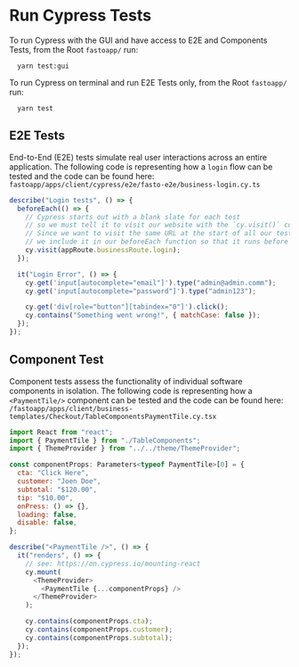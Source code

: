 # Run Cypress Tests

To run Cypress with the GUI and have access to E2E and Components Tests, from the Root `fastoapp/` run:

```
  yarn test:gui
```

To run Cypress on terminal and run E2E Tests only, from the Root `fastoapp/` run:

```
  yarn test
```

## E2E Tests

End-to-End (E2E) tests simulate real user interactions across an entire application. The following code is representing how a `login` flow can be tested and the code can be found here: `fastoapp/apps/client/cypress/e2e/fasto-e2e/business-login.cy.ts`

```js
describe("Login tests", () => {
  beforeEach(() => {
    // Cypress starts out with a blank slate for each test
    // so we must tell it to visit our website with the `cy.visit()` command.
    // Since we want to visit the same URL at the start of all our tests,
    // we include it in our beforeEach function so that it runs before each test
    cy.visit(appRoute.businessRoute.login);
  });

  it("Login Error", () => {
    cy.get('input[autocomplete="email"]').type("admin@admin.comm");
    cy.get('input[autocomplete="password"]').type("admin123");

    cy.get('div[role="button"][tabindex="0"]').click();
    cy.contains("Something went wrong!", { matchCase: false });
  });
});
```

## Component Test

Component tests assess the functionality of individual software components in isolation. The following code is representing how a `<PaymentTile/>` component can be tested and the code can be found here: `/fastoapp/apps/client/business-templates/Checkout/TableComponentsPaymentTile.cy.tsx`

```js
import React from "react";
import { PaymentTile } from "./TableComponents";
import { ThemeProvider } from "../../theme/ThemeProvider";

const componentProps: Parameters<typeof PaymentTile>[0] = {
  cta: "Click Here",
  customer: "Joen Doe",
  subtotal: "$120.00",
  tip: "$10.00",
  onPress: () => {},
  loading: false,
  disable: false,
};

describe("<PaymentTile />", () => {
  it("renders", () => {
    // see: https://on.cypress.io/mounting-react
    cy.mount(
      <ThemeProvider>
        <PaymentTile {...componentProps} />
      </ThemeProvider>
    );

    cy.contains(componentProps.cta);
    cy.contains(componentProps.customer);
    cy.contains(componentProps.subtotal);
  });
});
```
